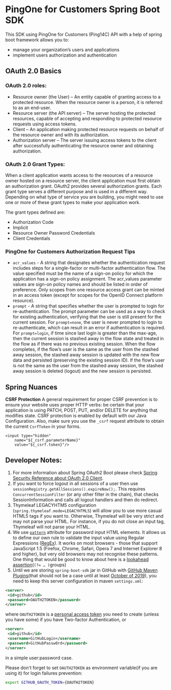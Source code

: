 # PingOne for Customers Spring Boot SDK
This SDK using PingOne for Customers (Ping14C) API with a help of spring boot framework allows you to:
- manage your organization’s users and applications
- implement users authorization and authentication 

## OAuth 2.0 Basics
 
### OAuth 2.0 roles:

+ Resource owner (the User) – An entity capable of granting access to a protected resource. When the resource owner is a person, it is referred to as an end-user.
+ Resource server (the API server) – The server hosting the protected resources, capable of accepting and responding to protected resource requests using access tokens.
+ Client – An application making protected resource requests on behalf of the resource owner and with its authorization.
+ Authorization server – The server issuing access tokens to the client after successfully authenticating the resource owner and obtaining authorization.

### OAuth 2.0 Grant Types:

When a client application wants access to the resources of a resource owner hosted on a resource server, the client application must first obtain an authorization grant.
OAuth2 provides several authorization grants. Each grant type serves a different purpose and is used in a different way. Depending on what type of service you are building, you might need to use one or more of these grant types to make your application work.

The grant types defined are:
- Authorization Code
- Implicit
- Resource Owner Password Credentials
- Client Credentials

### PingOne for Customers Authorization Request Tips

+ `acr_values` - A string that designates whether the authentication request includes steps for a single-factor or multi-factor authentication flow. The value specified must be the name of a sign-on policy for which the application has a sign-on policy assignment. 
The acr_values parameter values are sign-on policy names and should be listed in order of preference. Only scopes from one resource access grant can be minted in an access token (except for scopes for the OpenID Connect platform resource).
+ `prompt` - A string that specifies whether the user is prompted to login for re-authentication. The prompt parameter can be used as a way to check for existing authentication, verifying that the user is still present for the current session. 
For `prompt=none`, the user is never prompted to login to re-authenticate, which can result in an error if authentication is required. 
For `prompt=login`, if time since last login is greater than the max-age, then the current session is stashed away in the flow state and treated in the flow as if there was no previous existing session. When the flow completes, if the flow’s user is the same as the user from the stashed away session, the stashed away session is updated with the new flow data and persisted (preserving the existing session ID). If the flow’s user is not the same as the user from the stashed away session, the stashed away session is deleted (logout) and the new session is persisted.

## Spring Nuances

__CSRF Protection__
A general requirement for proper CSRF prevention is to ensure your website uses proper HTTP verbs: be certain that your application is using PATCH, POST, PUT, and/or DELETE for anything that modifies state. CSRF protection is enabled by default with our Java Configuration. 
Also, make sure you use the `_csrf` request attribute to obtain the current `CsrfToken` in your forms.
```
<input type="hidden"
    name="${_csrf.parameterName}"
    value="${_csrf.token}"/>
```


## Developer Notes:
1. For more information about Spring OAuth2 Boot please check [Spring Security Reference about OAuth 2.0 Client](https://docs.spring.io/spring-security/site/docs/current/reference/html5/#oauth2client).
2. If you want to force logout in all sessions of a user then use `sessionRegistry.getAllSessions().expireNow();`.
This requires `ConcurrentSessionFilter` (or any other filter in the chain), that checks SessionInformation and calls all logout handlers and then do redirect.
2. Thymeleaf LEGACYHTM5 configuration (`spring.thymeleaf.mode=LEGACYHTML5`) will allow you to use more casual HTML5 tags if you want to. Otherwise, Thymeleaf will be very strict and may not parse your HTML. For instance, if you do not close an input tag, Thymeleaf will not parse your HTML.
3. We use [`pattern`](https://html.spec.whatwg.org/multipage/input.html#the-pattern-attribute) attribute for password input HTML elements. It allows us to define our own rule to validate the input value using Regular Expressions ([RegEx](https://developer.mozilla.org/en-US/docs/Web/JavaScript/Guide/Regular_Expressions)). It works on most browsers - those that support JavaScript 1.5 (Firefox, Chrome, Safari, Opera 7 and Internet Explorer 8 and higher), but very old browsers may not recognise these patterns.
One thing that would be good to know about here is a [lookahead assertion](https://www.rexegg.com/regex-disambiguation.html#lookarounds)(`(?= … )`groups)
4. Until we are storing `spring-boot-sdk` jar in GitHub with [GitHub Maven Plugins](https://github.com/github/maven-plugins)(that should not be a case until at least [October of 2019](https://rawgit.com/)), you need to keep this server configuration in maven `settings.xml`:
```xml
<server>
 <id>github</id>
 <password>OAUTH2TOKEN</password>
</server>
```
where `OAUTH2TOKEN` is a [personal access token](https://help.github.com/en/articles/creating-a-personal-access-token-for-the-command-line) you need to create (unless you have some) if you have Two-factor Authentication, or
```xml
<server>
 <id>github</id>
 <username>GitHubLogin</username>
 <password>GitHubPassw0rd</password>
</server>
```
in a simple user:password case.

Please don't forget to set `OAUTH2TOKEN` as environment variable(if you are using it) for login failures prevention:
```bash
export GITHUB_OAUTH_TOKEN={OAUTH2TOKEN}
``` 
 



